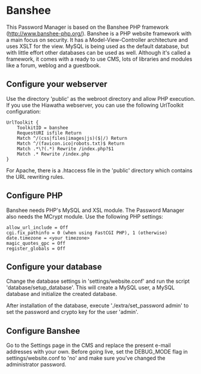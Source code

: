 Banshee
=======

This Password Manager is based on the Banshee PHP framework (http://www.banshee-php.org/). Banshee is a PHP website framework with a main focus on security. It has a Model-View-Controller architecture and uses XSLT for the view. MySQL is being used as the default database, but with little effort other databases can be used as well. Although it's called a framework, it comes with a ready to use CMS, lots of libraries and modules like a forum, weblog and a guestbook.

Configure your webserver
------------------------
Use the directory 'public' as the webroot directory and allow PHP execution. If you use the Hiawatha webserver, you can use the following UrlToolkit configuration:

	UrlToolkit {
		ToolkitID = banshee
		RequestURI isfile Return
		Match ^/(css|files|images|js)($|/) Return
		Match ^/(favicon.ico|robots.txt)$ Return
		Match .*\?(.*) Rewrite /index.php?$1
		Match .* Rewrite /index.php
	}

For Apache, there is a .htaccess file in the 'public' directory which contains the URL rewriting rules.

Configure PHP
-------------
Banshee needs PHP's MySQL and XSL module. The Password Manager also needs the MCrypt module. Use the following PHP settings:

	allow_url_include = Off
	cgi.fix_pathinfo = 0 (when using FastCGI PHP), 1 (otherwise)
	date.timezone = <your timezone>
	magic_quotes_gpc = Off
	register_globals = Off

Configure your database
-----------------------
Change the database settings in 'settings/website.conf' and run the script 'database/setup_database'. This will create a MySQL user, a MySQL database and initialize the created database.

After installation of the database, execute './extra/set_password admin' to set the password and crypto key for the user 'admin'.

Configure Banshee
-----------------
Go to the Settings page in the CMS and replace the present e-mail addresses with your own. Before going live, set the DEBUG_MODE flag in settings/website.conf to 'no' and make sure you've changed the administrator password.

